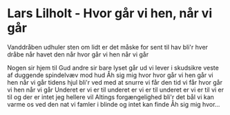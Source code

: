 # Lars Lilholt - Hvor går vi hen, når vi går


Vanddråben udhuler sten
om lidt er det måske for sent
til hav bli'r hver dråbe når havet den når
hvor går vi hen når vi går


Nogen sir hjem til Gud
andre sir bare lyset går ud
vi lever i skudsikre veste
af duggende spindelvæv mod hud
Åh sig mig hvor
hvor går vi hen
går vi hen når vi går
tidens hjul bli'r ved med at snurre
vi får den tid vi får
hvor går vi hen når vi går
Underet er vi er til
underet er vi er til
underet er vi er til
vi er til og der er intet jeg hellere vil
Altings forgængelighed
bli'r det bål vi kan varme os ved
den nat vi famler i blinde
og intet kan finde
Åh sig mig hvor...
